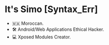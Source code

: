 # It's Simo [Syntax_Err]

- 🇲🇦 Moroccan.
- 🛠️ Android/Web Applications Ethical Hacker.
- 💻 Xposed Modules Creator.


<!---
Syntaxerr101/Syntaxerr101 is a ✨ special ✨ repository because its `README.md` (this file) appears on your GitHub profile.
You can click the Preview link to take a look at your changes.
--->
